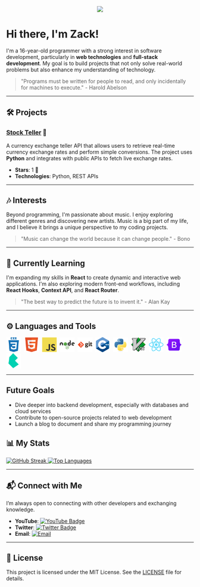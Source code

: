 <div id="header" align="center">
  <img src="https://media.giphy.com/media/M9gbBd9nbDrOTu1Mqx/giphy.gif" width="100"/>
</div>

# Hi there, I'm Zack!

I'm a 16-year-old programmer with a strong interest in software development, particularly in **web technologies** and **full-stack development**. My goal is to build projects that not only solve real-world problems but also enhance my understanding of technology.

> "Programs must be written for people to read, and only incidentally for machines to execute." - Harold Abelson

---

## 🛠️ Projects

### [Stock Teller](https://github.com/username/StockTeller) 🚀
A currency exchange teller API that allows users to retrieve real-time currency exchange rates and perform simple conversions. The project uses **Python** and integrates with public APIs to fetch live exchange rates. 

- **Stars**: 1 🌟
- **Technologies**: Python, REST APIs

---

## 🎶 Interests
Beyond programming, I'm passionate about music. I enjoy exploring different genres and discovering new artists. Music is a big part of my life, and I believe it brings a unique perspective to my coding projects.

> "Music can change the world because it can change people." - Bono

---

## 🌱 Currently Learning

I'm expanding my skills in **React** to create dynamic and interactive web applications. I'm also exploring modern front-end workflows, including **React Hooks**, **Context API**, and **React Router**.

> "The best way to predict the future is to invent it." - Alan Kay

---

## ⚙️ Languages and Tools

<div>
  <img src="https://github.com/devicons/devicon/blob/master/icons/css3/css3-plain-wordmark.svg"  title="CSS3" alt="CSS" width="40" height="40"/>&nbsp;
  <img src="https://github.com/devicons/devicon/blob/master/icons/html5/html5-original.svg" title="HTML5" alt="HTML" width="40" height="40"/>&nbsp;
  <img src="https://github.com/devicons/devicon/blob/master/icons/javascript/javascript-original.svg" title="JavaScript" alt="JavaScript" width="40" height="40"/>&nbsp;
  <img src="https://github.com/devicons/devicon/blob/master/icons/nodejs/nodejs-original-wordmark.svg" title="NodeJS" alt="NodeJS" width="40" height="40"/>&nbsp;
  <img src="https://github.com/devicons/devicon/blob/master/icons/git/git-original-wordmark.svg" title="Git" alt="Git" width="40" height="40"/>&nbsp;
  <img src="https://github.com/devicons/devicon/blob/master/icons/cplusplus/cplusplus-original.svg" title="C++" alt="C++" width="40" height="40"/>&nbsp;
  <img src="https://github.com/devicons/devicon/blob/master/icons/python/python-original.svg" title="Python" alt="Python" width="40" height="40"/>&nbsp;
  <img src="https://github.com/devicons/devicon/blob/master/icons/vim/vim-original.svg" title="Vim" alt="Vim" width="40" height="40"/>&nbsp;
  <img src="https://github.com/devicons/devicon/blob/master/icons/react/react-original.svg" title="React" alt="React" width="40" height="40"/>&nbsp;
  <img src="https://github.com/devicons/devicon/blob/master/icons/bootstrap/bootstrap-original.svg" title="Bootstrap" alt="Bootstrap" width="40" height="40"/>&nbsp;
  <img src="https://github.com/devicons/devicon/blob/master/icons/bulma/bulma-plain.svg" title="Bulma" alt="Bulma" width="40" height="40"/>&nbsp;
</div>

---
## Future Goals

- Dive deeper into backend development, especially with databases and cloud services
- Contribute to open-source projects related to web development
- Launch a blog to document and share my programming journey


## 📊 My Stats

<div>
  <a href="https://git.io/streak-stats">
    <img src="http://github-readme-streak-stats.herokuapp.com?user=king101-bit&theme=dark-minimalist&mode=weekly&hide_longest_streak=true" alt="GitHub Streak"/>
  </a>

  <a href="https://github.com/anuraghazra/github-readme-stats">
    <img src="https://github-readme-stats.vercel.app/api/top-langs/?username=king101-bit&layout=compact&theme=vision-friendly-dark" alt="Top Languages"/>
  </a>
</div>

---

## 📬 Connect with Me

I’m always open to connecting with other developers and exchanging knowledge.

- **YouTube**: [![YouTube Badge](https://img.shields.io/badge/YouTube-red?style=for-the-badge&logo=youtube&logoColor=white)](https://www.youtube.com/channel/UCmQvY8vLKNGdNKVWOgiSdjQ)
- **Twitter**: [![Twitter Badge](https://img.shields.io/badge/Twitter-blue?style=for-the-badge&logo=twitter&logoColor=white)](https://twitter.com/krxzydev)
- **Email**: [![Email](https://img.shields.io/badge/Email-blue?style=for-the-badge&logo=outlook&logoColor=white)](mailto:zackagba62@outlook.com)
---

## 📄 License

This project is licensed under the MIT License. See the [LICENSE](LICENSE) file for details.
